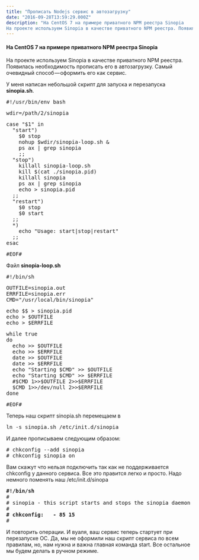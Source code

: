```yaml
---
title: "Прописать Nodejs сервис в автозагрузку"
date: "2016-09-28T13:59:29.000Z"
description: "На CentOS 7 на примере приватного NPM реестра Sinopia
На проекте используем Sinopia в качестве приватного NPM реестра. Появилась"
---
```


<h4>На CentOS 7 на примере приватного NPM реестра Sinopia</h4>
<p>На проекте используем Sinopia в качестве приватного NPM реестра. Появилась необходимость прописать его в автозагрузку. Самый очевидный способ — оформить его как сервис.</p>
<p>У меня написан небольшой скрипт для запуска и перезапуска <strong>sinopia.sh</strong>.</p>
<pre>#!/usr/bin/env bash</pre>
<pre>wdir=/path/2/sinopia</pre>
<pre>case "$1" in<br>  "start")<br>    $0 stop<br>    nohup $wdir/sinopia-loop.sh &amp;<br>    ps ax | grep sinopia<br>    ;;<br>  "stop")<br>    killall sinopia-loop.sh<br>    kill $(cat ./sinopia.pid)<br>    killall sinopia<br>    ps ax | grep sinopia<br>    echo &gt; sinopia.pid<br>  ;;<br>  "restart")<br>    $0 stop<br>    $0 start<br>  ;;<br>  *)<br>    echo "Usage: start|stop|restart"<br>  ;;<br>esac</pre>
<pre>#EOF#</pre>
<p>Файл <strong>sinopia-loop.sh</strong></p>
<pre>#!/bin/sh</pre>
<pre>OUTFILE=sinopia.out<br>ERRFILE=sinopia.err<br>CMD="/usr/local/bin/sinopia"</pre>
<pre>echo $$ &gt; sinopia.pid<br>echo &gt; $OUTFILE<br>echo &gt; $ERRFILE</pre>
<pre>while true<br>do<br>  echo &gt;&gt; $OUTFILE<br>  echo &gt;&gt; $ERRFILE<br>  date &gt;&gt; $OUTFILE<br>  date &gt;&gt; $ERRFILE<br>  echo "Starting $CMD" &gt;&gt; $OUTFILE<br>  echo "Starting $CMD" &gt;&gt; $ERRFILE<br>  #$CMD 1&gt;&gt;$OUTFILE 2&gt;&gt;$ERRFILE<br>  $CMD 1&gt;&gt;/dev/null 2&gt;&gt;$ERRFILE<br>done</pre>
<pre>#EOF#</pre>
<p>Теперь наш скрипт sinopia.sh перемещаем в</p>
<pre>ln -s sinopia.sh /etc/init.d/sinopia</pre>
<p>И далее прописываем следующим образом:</p>
<pre># chkconfig --add sinopia<br># chkconfig sinopia on</pre>
<p>Вам скажут что нельзя подключить так как не поддерживается chkconfig у данного сервиса. Все это правится легко и просто. Надо немного поменять наш /etc/init.d/sinopa</p>
<pre><strong>#!/bin/sh</strong><br>#<br># sinopia - this script starts and stops the sinopia daemon<br>#<br><strong># chkconfig:   - 85 15</strong><br>#</pre>
<p>И повторить операции. И вуаля, ваш сервис теперь стартует при перезапуске ОС. Да, мы не оформили наш скрипт сервиса по всем правилам, но, нам нужна и важна главная команда start. Все остальное мы будем делать в ручном режиме.</p>


